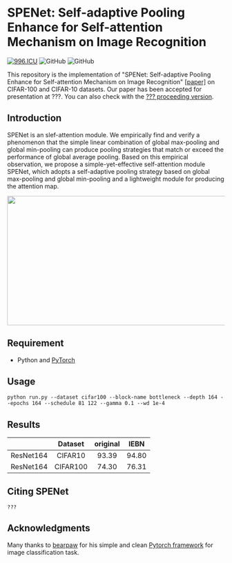 # SPENet: Self-adaptive Pooling Enhance for Self-attention Mechanism on Image Recognition
[![996.ICU](https://img.shields.io/badge/link-996.icu-red.svg)](https://996.icu) 
![GitHub](https://img.shields.io/github/license/gbup-group/DIANet.svg)
![GitHub](https://img.shields.io/badge/gbup-%E7%A8%B3%E4%BD%8F-blue.svg)

This repository is the implementation of "SPENet: Self-adaptive Pooling Enhance for Self-attention Mechanism on Image Recognition" [[paper]](https://arxiv.org/abs/?)  on CIFAR-100 and CIFAR-10 datasets. Our paper has been accepted for presentation at ???. You can also check with the [??? proceeding version](???).

## Introduction

SPENet is an slef-attention module. We empirically find and verify a phenomenon that the simple linear combination of global max-pooling and global min-pooling can produce pooling strategies that match or exceed the performance of global average pooling. Based on this empirical observation, we propose a simple-yet-effective self-attention module SPENet, which adopts a self-adaptive pooling strategy based on global max-pooling and global min-pooling and a lightweight module for producing the attention map. 

<p align="center">
  <img src="https://github.com/zhongshsh/SPENet/blob/main/images/arch.png" width="600" height="300">
</p>

## Requirement
* Python and [PyTorch](http://pytorch.org/)

## Usage
  ```
python run.py --dataset cifar100 --block-name bottleneck --depth 164 --epochs 164 --schedule 81 122 --gamma 0.1 --wd 1e-4
  ```

## Results
|                 |  Dataset  | original |  IEBN  |
|:---------------:|:------:|:--------:|:------:|
|    ResNet164    |CIFAR10 |   93.39  |  94.80 |
|    ResNet164    |CIFAR100|   74.30  |  76.31 |



## Citing SPENet

```
???
```

## Acknowledgments
Many thanks to [bearpaw](https://github.com/bearpaw) for his simple and clean [Pytorch framework](https://github.com/bearpaw/pytorch-classification) for image classification task.
